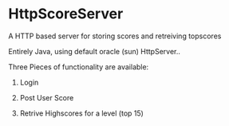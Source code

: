 HttpScoreServer
===============

A HTTP based server for storing scores and retreiving topscores

Entirely Java, using default oracle (sun) HttpServer..

Three Pieces of functionality are available:

1) Login

2) Post User Score

3) Retrive Highscores for a level (top 15)
